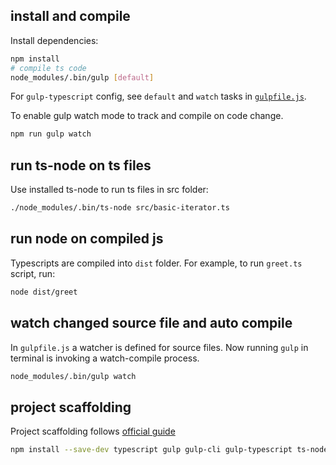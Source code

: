 

## install and compile

Install dependencies:

```sh
npm install 
# compile ts code
node_modules/.bin/gulp [default]
```

For `gulp-typescript` config, see `default` and `watch` tasks in [`gulpfile.js`](./gulpfile.js).

To enable gulp watch mode to track and compile on code change.
```bash
npm run gulp watch
```

## run ts-node on ts files

Use installed ts-node to run ts files in src folder:
```sh
./node_modules/.bin/ts-node src/basic-iterator.ts 
```


## run node on compiled js

Typescripts are compiled into `dist` folder.
For example, to run `greet.ts` script, run:

```bash
node dist/greet
```

## watch changed source file and auto compile

In `gulpfile.js` a watcher is defined for source files. Now running `gulp` in terminal is invoking a watch-compile process.

```bash
node_modules/.bin/gulp watch
```


## project scaffolding

Project scaffolding follows [official guide](https://www.typescriptlang.org/docs/handbook/gulp.html)
```sh
npm install --save-dev typescript gulp gulp-cli gulp-typescript ts-node
```
